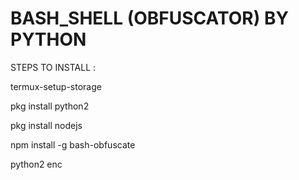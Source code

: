 # BASH_SHELL (OBFUSCATOR) BY PYTHON

STEPS TO INSTALL :

termux-setup-storage

pkg install python2

pkg install nodejs

npm install -g bash-obfuscate

python2 enc
